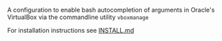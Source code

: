 A configuration to enable bash autocompletion of arguments in Oracle's VirtualBox via the commandline utility `vboxmanage`

For installation instructions see [INSTALL.md](INSTALL.md)
